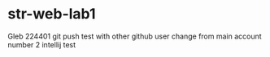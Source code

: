 # str-web-lab1
Gleb 224401
git push test with other github user
change from main account number 2
intellij test
